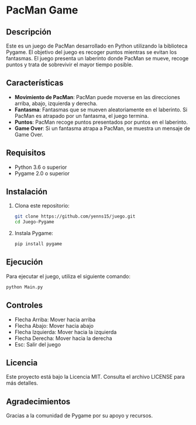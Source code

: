 # PacMan Game

## Descripción

Este es un juego de PacMan desarrollado en Python utilizando la biblioteca Pygame. El objetivo del juego es recoger puntos mientras se evitan los fantasmas. El juego presenta un laberinto donde PacMan se mueve, recoge puntos y trata de sobrevivir el mayor tiempo posible.

## Características


- **Movimiento de PacMan**: PacMan puede moverse en las direcciones arriba, abajo, izquierda y derecha.
- **Fantasma**: Fantasmas que se mueven aleatoriamente en el laberinto. Si PacMan es atrapado por un fantasma, el juego termina.
- **Puntos**: PacMan recoge puntos presentados por puntos en el laberinto.
- **Game Over**: Si un fantasma atrapa a PacMan, se muestra un mensaje de Game Over.

## Requisitos

- Python 3.6 o superior
- Pygame 2.0 o superior

## Instalación

1. Clona este repositorio:
   ```bash
   git clone https://github.com/yenns15/juego.git
   cd Juego-Pygame
   ```

2. Instala Pygame:
   ```bash
   pip install pygame
   ```

## Ejecución

Para ejecutar el juego, utiliza el siguiente comando:

```bash
python Main.py
```

## Controles

- Flecha Arriba: Mover hacia arriba
- Flecha Abajo: Mover hacia abajo
- Flecha Izquierda: Mover hacia la izquierda
- Flecha Derecha: Mover hacia la derecha
- Esc: Salir del juego


## Licencia

Este proyecto está bajo la Licencia MIT. Consulta el archivo LICENSE para más detalles.

## Agradecimientos

Gracias a la comunidad de Pygame por su apoyo y recursos.